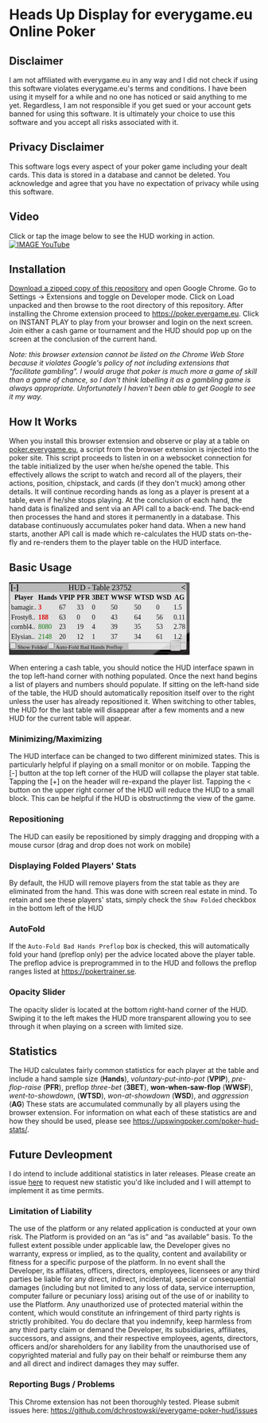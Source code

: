 # Heads Up Display for everygame.eu Online Poker ###

## Disclaimer
I am not affiliated with everygame.eu in any way and I did not check if using this software violates everygame.eu's terms and conditions.  I have been using it myself for a while and no one has noticed or said anything to me yet.  Regardless, I am not responsible if you get sued or your account gets banned for using this software.  It is ultimately your choice to use this software and you accept all risks associated with it.

## Privacy Disclaimer
This software logs every aspect of your poker game including your dealt cards.  This data is stored in a database and cannot be deleted.  You acknowledge and agree that you have no expectation of privacy while using this software.

## Video
Click or tap the image below to see the HUD working in action.<br/>
[![IMAGE YouTube](https://img.youtube.com/vi/0H_7ni6yq-Y/0.jpg)](https://www.youtube.com/watch?v=0H_7ni6yq-Y)
## Installation
[Download a zipped copy of this repository](https://github.com/dchrostowski/everygame-poker-hud/archive/refs/heads/master.zip) and open Google Chrome.  Go to Settings -> Extensions and toggle on Developer mode.  Click on Load unpacked and then browse to the root directory of this repository. After installing the Chrome extension proceed to https://poker.evergame.eu.  Click on INSTANT PLAY to play from your browser and login on the next screen. Join either a cash game or tournament and the HUD should pop up on the screen at the conclusion of the current hand.

*Note: this browser extension cannot be listed on the Chrome Web Store because it violates Google's policy of not including extensions that "facilitate gambling".  I would aruge that poker is much more a game of skill than a game of chance, so I don't think labelling it as a gambling game is always appropriate.  Unfortunately I haven't been able to get Google to see it my way.*

## How It Works
When you install this browser extension and observe or play at a table on [poker.everygame.eu](https://poker.everygame.eu), a script from the browser extension is injected into the poker site.  This script proceeds to listen in on a websocket connection for the table initialized by the user when he/she opened the table.  This effectively allows the script to watch and record all of the players, their actions, position, chipstack, and cards (if they don't muck) among other details.  It will continue recording hands as long as a player is present at a table, even if he/she stops playing.  At the conclusion of each hand, the hand data is finalized and sent via an API call to a back-end. The back-end then processes the hand and stores it permanently in a database.  This database continuously accumulates poker hand data.  When a new hand starts, another API call is made which re-calculates the HUD stats on-the-fly and re-renders them to the player table on the HUD interface.

## Basic Usage

![HUD Interface](hud_interface.png)

When entering a cash table, you should notice the HUD interface spawn in the top left-hand corner with nothing populated.  Once the next hand begins a list of players and numbers should populate.  If sitting on the left-hand side of the table, the HUD should automatically reposition itself over to the right unless the user has already repositioned it.  When switching to other tables, the HUD for the last table will disappear after a few moments and a new HUD for the current table will appear.

### Minimizing/Maximizing
The HUD interface can be changed to two different minimized states.  This is particularly helpful if playing on a small monitor or on mobile.  Tapping the [-] button at the top left corner of the HUD will collapse the player stat table.  Tapping the [+] on the header will re-expand the player list.  Tapping the < button on the upper right corner of the HUD will reduce the HUD to a small block. This can be helpful if the HUD is obstructinmg the view of the game.

### Repositioning
The HUD can easily be repositioned by simply dragging and dropping with a mouse cursor (drag and drop does not work on mobile)

### Displaying Folded Players' Stats
By default, the HUD will remove players from the stat table as they are eliminated from the hand.  This was done with screen real estate in mind.  To retain and see these players' stats, simply check the `Show Folded` checkbox in the bottom left of the HUD

### AutoFold
If the `Auto-Fold Bad Hands Preflop` box is checked, this will automatically fold your hand (preflop only) per the advice located above the player table.  The preflop advice is preprogrammed in to the HUD and follows the preflop ranges listed at https://pokertrainer.se. 

### Opacity Slider
The opacity slider is located at the bottom right-hand corner of the HUD.  Swiping it to the left makes the HUD more transparent allowing you to see through it when playing on a screen with limited size.

## Statistics
The HUD calculates fairly common statistics for each player at the table and include a hand sample size (**Hands**), *voluntary-put-into-pot* (**VPIP**), *pre-flop-raise* (**PFR**), preflop *three-bet* (**3BET**), **won-when-saw-flop** (**WWSF**), *went-to-showdown*, (**WTSD**), *won-at-showdown* (**WSD**), and *aggression* (**AG**) These stats are accumulated communally by all players using the browser extension.  For information on what each of these statistics are and how they should be used, please see https://upswingpoker.com/poker-hud-stats/.

## Future Devleopment
I do intend to include additional statistics in later releases.  Please create an issue [here](https://github.com/dchrostowski/everygame-poker-hud/issues) to request new statistic you'd like included and I will attempt to implement it as time permits.


### Limitation of Liability
The use of the platform or any related application is conducted at your own risk. The Platform is provided on an “as is” and “as available” basis. To the fullest extent possible under applicable law, the Developer gives no warranty, express or implied, as to the quality, content and availability or fitness for a specific purpose of the platform. In no event shall the Developer, its affiliates, officers, directors, employees, licensees or any third parties be liable for any direct, indirect, incidental, special or consequential damages (including but not limited to any loss of data, service interruption, computer failure or pecuniary loss) arising out of the use of or inability to use the Platform. Any unauthorized use of protected material within the content, which would constitute an infringement of third party rights is strictly prohibited. You do declare that you indemnify, keep harmless from any third party claim or demand the Developer, its subsidiaries, affiliates, successors, and assigns, and their respective employees, agents, directors, officers and/or shareholders for any liability from the unauthorised use of copyrighted material and fully pay on their behalf or reimburse them any and all direct and indirect damages they may suffer.

### Reporting Bugs / Problems
This Chrome extension has not been thoroughly tested.  Please submit issues here:
https://github.com/dchrostowski/everygame-poker-hud/issues

